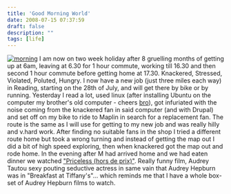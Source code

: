 ```yaml
---
title: 'Good Morning World'
date: 2008-07-15 07:37:59
draft: false
description: ""
tags: [life]
---
```


[![](/shared/2008/07/morning-300x2001.jpg "morning")](/shared/2008/07/morning.jpg) I am now on two week holiday after 8 gruelling months of getting up at 6am, leaving at 6.30 for 1 hour commute, working till 16.30 and then second 1 hour commute before getting home at 17.30. Knackered, Stressed, Violated, Poluted, Hungry. I now have a new job (just three miles each way) in Reading, starting on the 28th of July, and will get there by bike or by running. Yesterday I read a lot, used linux (after installing Ubuntu on the computer my brother's old computer - cheers [bro](http://www.rob-hudson.com)), got infuriated with the noise coming from the knackered fan in said computer (and with Drupal) and set off on my bike to ride to Maplin in search for a replacement fan. The route is the same as I will use for getting to my new job and was really hilly and v.hard work. After finding no suitable fans in the shop I tried a different route home but took a wrong turning and instead of getting the map out I did a bit of high speed exploring, then when knackered got the map out and rode home. In the evening after M had arrived home and we had eaten dinner we watched ["Priceless (hors de prix)"](http://www.imdb.com/title/tt0482088/). Really funny film, Audrey Tautou sexy pouting seductive actress in same vain that Audrey Hepburn was in "Breakfast at Tiffany's"... which reminds me that I have a whole box-set of Audrey Hepburn films to watch.